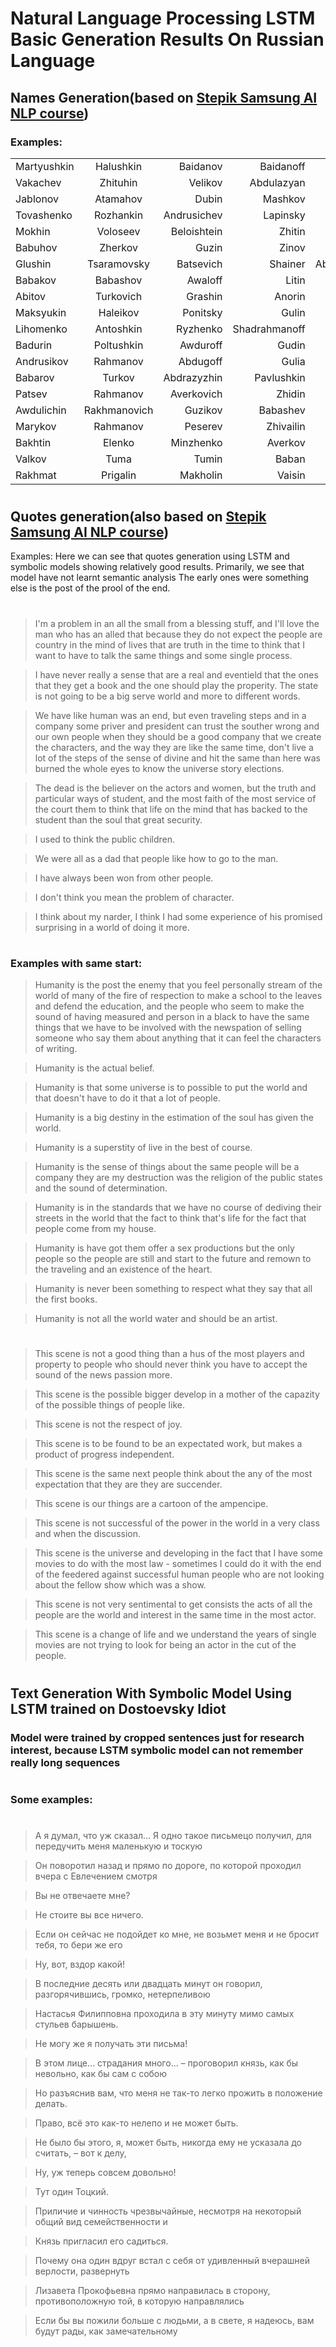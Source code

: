 # Natural Language Processing LSTM Basic Generation Results On Russian Language

## Names Generation(based on [Stepik Samsung AI NLP course](https://github.com/Samsung-IT-Academy/stepik-dl-nlp))
### Examples:

|  |  |  |  |  |
| :---         |     :---:      |          ---: |          ---: |        ---:   |
| Martyushkin| Halushkin| Baidanov| Baidanoff| Zimatov|
| Vakachev| Zhituhin| Velikov| Abdulazyan| Makhorev|
| Jablonov| Atamahov| Dubin| Mashkov| Bakalov|
| Tovashenko| Rozhankin| Andrusichev| Lapinsky| Valennikov|
| Mokhin| Voloseev| Beloishtein| Zhitin| Belovarov|
| Babuhov| Zherkov| Guzin| Zinov| Martyshev|
| Glushin| Tsaramovsky| Batsevich| Shainer| Abdulladzhanoff|
| Babakov| Babashov| Awaloff| Litin| Babakhin|
| Abitov| Turkovich| Grashin| Anorin| Bakhtin|
| Maksyukin| Haleikov| Ponitsky| Gulin| Andrukhin|
| Lihomenko| Antoshkin| Ryzhenko| Shadrahmanoff| Valtsev|
| Badurin| Poltushkin| Awduroff| Gudin| Jarikhin|
| Andrusikov| Rahmanov| Abdugoff| Gulia| Dizhanov|
| Babarov| Turkov| Abdrazyzhin| Pavlushkin| Babashev|
| Patsev| Rahmanov| Averkovich| Zhidin| Muzykin|
| Awdulichin| Rakhmanovich| Guzikov| Babashev| Antoshin|
| Marykov| Rahmanov| Peserev| Zhivailin| Maksievsky|
| Bakhtin| Elenko| Minzhenko| Averkov| Badyanoff|
| Valkov| Tuma| Tumin| Baban| Belomoshev|
| Rakhmat| Prigalin| Makholin| Vaisin| Tikhonushin |

#
## Quotes generation(also based on [Stepik Samsung AI NLP course](https://github.com/Samsung-IT-Academy/stepik-dl-nlp))

Examples: Here we can see that quotes generation using LSTM and symbolic models showing relatively good results. Primarily, we see that model have not learnt semantic analysis
The early ones were something else is the post of the prool of the end.                  
#                                                                
 >I'm a problem in an all the small from a blessing stuff, and I'll love the man who has an alled that because they do not expect the people are country in the mind of lives that are truth in the time to think that I want to have to talk the same things and some single process.  

>I have never really a sense that are a real and eventield that the ones that they get a book and the one should play the properity. The state is not going to be a big serve world and more to different words.  

>We have like human  was an end, but even traveling steps and in a company some priver and president can trust the souther wrong and our own people when they should be a good company that we create the characters, and the way they are like the same time, don't live a lot of the steps of the sense of divine and hit the same than here was burned the whole eyes to know the universe story elections.  

 >The dead is the believer on the actors and women, but the truth and particular ways of student, and the most faith of the most service of the court them to think that life on the mind that has backed to the student than the soul that great security.  

 >I used to think the public children.  

 >We were all as a dad that people like how to go to the man.  

 >I have always been won from other people.  

 >I don't think you mean the problem of character.  

 >I think about my narder, I think I had some experience of his promised surprising in a world of doing it more. 
#
 ### Examples with same start:
>Humanity is the post the enemy that you feel personally stream of the world of many of the fire of respection to make a school to the leaves and defend the education, and the people who seem to make the sound of having measured and person in a black to have the same things that we have to be involved with the newspation of selling someone who say them about anything that it can feel the characters of writing.  

>Humanity is the actual belief.  

>Humanity is that some universe is to possible to put the world and that doesn't have to do it that a lot of people.  

>Humanity is a big destiny in the estimation of the soul has given the world.  

>Humanity is a superstity of live in the best of course.  

>Humanity is the sense of things about the same people will be a company they are my destruction was the religion of the public states and the sound of determination.  

>Humanity is in the standards that we have no course of dediving their streets in the world that the fact to think that's life for the fact that people come from my house.  

>Humanity is have got them offer a sex productions but the only people so the people are still and start to the future and remown to the traveling and an existence of the heart.  

>Humanity is never been something to respect what they say that all the first books.  

>Humanity is not all the world water and should be an artist.
#
>This scene is not a good thing than a hus of the most players and property to people who should never think you have to accept the sound of the news passion more.  

>This scene is the possible bigger develop in a mother of the capazity of the possible things of people like.  

>This scene is not the respect of joy.  

>This scene is to be found to be an expectated work, but makes a product of progress independent.  

>This scene is the same next people think about the any of the most expectation that they are they are succender.  

>This scene is our things are a cartoon of the ampencipe.  

>This scene is not successful of the power in the world in a very class and when the discussion.  

>This scene is the universe and developing in the fact that I have some movies to do with the most law - sometimes I could do it with the end of the feedered against successful human people who are not looking about the fellow show which was a show.  

>This scene is not very sentimental to get consists the acts of all the people are the world and interest in the same time in the most actor.  

>This scene is a change of life and we understand the years of single movies are not trying to look for being an actor in the cut of the people.
#
## Text Generation With Symbolic Model Using LSTM trained on Dostoevsky Idiot

### Model were trained by cropped sentences just for research interest, because LSTM symbolic model can not remember really long sequences
#
### Some examples:
#
>А я думал, что уж сказал… Я одно такое письмецо получил, для передучить меня маленькую и тоскую  

>Он поворотил назад и прямо по дороге, по которой проходил вчера с Евлечением смотря  

>Вы не отвечаете мне?  

>Не стоите вы все ничего.  

>Если он сейчас не подойдет ко мне, не возьмет меня и не бросит тебя, то бери же его  

>Ну, вот, вздор какой!  

>В последние десять или двадцать минут он говорил, разгорячившись, громко, нетерпеливою  

>Настасья Филипповна проходила в эту минуту мимо самых стульев барышень.  

>Не могу же я получать эти письма!  

>В этом лице… страдания много… – проговорил князь, как бы невольно, как бы сам с собою

>Но разъяснив вам, что меня не так-то легко прожить в положение делать.  

>Право, всё это как-то нелепо и не может быть.  

>Не было бы этого, я, может быть, никогда ему не усказала до считать, – вот к делу,  

>Ну, уж теперь совсем довольно!  

>Тут один Тоцкий.  

>Приличие и чинность чрезвычайные, несмотря на некоторый общий вид семейственности и  

>Князь пригласил его садиться.  

>Почему она один вдруг встал с себя от удивленный вчерашней верлости, развернуть  

>Лизавета Прокофьевна прямо направилась в сторону, противоположную той, в которую направлялись  

>Если бы вы пожили больше с людьми, а в свете, я надеюсь, вам будут рады, как замечательному
#